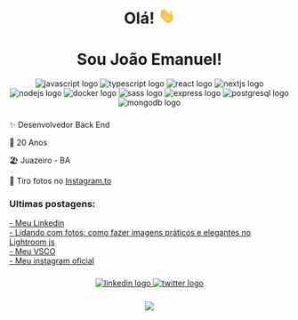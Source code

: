 <h1 align="center"> Olá!
<img src="https://raw.githubusercontent.com/ABSphreak/ABSphreak/master/gifs/Hi.gif" width="30"> 
</h1> 
<h1 align="center">Sou João Emanuel!</h1>
<div align="center">
  <img src="https://cdn.jsdelivr.net/gh/devicons/devicon/icons/javascript/javascript-original.svg" height="40" alt="javascript logo"  />
  <img src="https://cdn.jsdelivr.net/gh/devicons/devicon/icons/typescript/typescript-original.svg" height="40" alt="typescript logo"  />
  <img src="https://cdn.jsdelivr.net/gh/devicons/devicon/icons/react/react-original.svg" height="40" alt="react logo"  />
  <img src="https://cdn.jsdelivr.net/gh/devicons/devicon/icons/nextjs/nextjs-original.svg" height="40" alt="nextjs logo"  />
  <img src="https://cdn.jsdelivr.net/gh/devicons/devicon/icons/nodejs/nodejs-original.svg" height="40" alt="nodejs logo"  />
  <img src="https://cdn.jsdelivr.net/gh/devicons/devicon/icons/docker/docker-original.svg" height="40" alt="docker logo"  />
  <img src="https://cdn.jsdelivr.net/gh/devicons/devicon/icons/sass/sass-original.svg" height="40" alt="sass logo"  />
  <img src="https://cdn.jsdelivr.net/gh/devicons/devicon/icons/express/express-original.svg" height="40" alt="express logo"  />
  <img src="https://cdn.jsdelivr.net/gh/devicons/devicon/icons/postgresql/postgresql-original.svg" height="40" alt="postgresql logo"  />
  <img src="https://cdn.jsdelivr.net/gh/devicons/devicon/icons/mongodb/mongodb-original.svg" height="40" alt="mongodb logo"  />
</div>

###

<p align="left">✨ Desenvolvedor Back End</p>
<p align="left">👻 20 Anos</p>
<p align="left">🏖 Juazeiro - BA</p>
<p>🎲 Tiro fotos no <a href="https://www.instagram.com/life_ujoaozinho/" target="_blank">Instagram.to</a></p>

<h3>Ultimas postagens:</h3>
<a href="https://www.linkedin.com/in/jo%C3%A3o-emanuel-almeida-ramos-80252410b/" target="_blank](https://www.instagram.com/p/CcjI4xkuJ7MRsVWeNZEAx2tDreSsGI0hVN_LKY0/">- Meu Linkedin</a>
<br/>
<a href="https://www.instagram.com/p/CFU4TA_J_3eZZ2_XY8gsCNVHORUKGD_3kvwKEA0/" target="_blank">- Lidando com fotos: como fazer imagens práticos e elegantes no Lightroom js</a>
<br/>
<a href="https://l.instagram.com/?u=https%3A%2F%2Fvsco.co%2Fujoaozinho26%2Fgallery&e=AT2jR1osoK84v9PYFCogyt_UFOyRS_U4lEMLfRcJemqrcAL_nNgC7UNzSNXv80expQb0990jtG63_G2rWpaVAiW5FL544GjltTijEVJe7kPhavdAlt1MaEk" target="_blank">- Meu VSCO</a>
<br/>
<a href="https://www.instagram.com/ujoaozinho266/" target="_blank">- Meu instagram oficial</a>



###

<div align="center">
  <a href="https://www.linkedin.com/in/clintonrocha/" target="_blank">
    <img src="https://raw.githubusercontent.com/maurodesouza/profile-readme-generator/master/src/assets/icons/social/linkedin/default.svg" width="52" height="40" alt="linkedin logo"  />
  </a>
  <a href="https://twitter.com/clintonrocha98" target="_blank">
    <img src="https://raw.githubusercontent.com/maurodesouza/profile-readme-generator/master/src/assets/icons/social/twitter/default.svg" width="52" height="40" alt="twitter logo"  />
  </a>

</div>

###

<div align="center">
<div display="flex" align="center">


###

<img align="center" src="https://4.bp.blogspot.com/-TBcBFMT_wM8/U4CnxAeBpwI/AAAAAAAAHwc/QWgzVVWdmZI/s1600/ONE+PIECE+2.gif"  />
</div>
